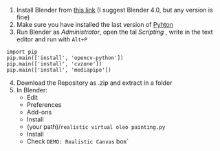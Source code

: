 1. Install Blender from [this link](https://www.blender.org/download/) (I suggest Blender 4.0, but any version is fine)
2. Make sure you have installed the last version of [Pyhton](https://www.python.org/downloads/)
3. Run Blender as *Administrator*, open the tal *Scripting* , write in the text editor and run with `Alt+P`
```
import pip
pip.main(['install', 'opencv-python'])
pip.main(['install', 'cvzone'])
pip.main(['install', 'mediapipe'])
```
4. Download the Repository as .zip and extract in a folder
5. In Blender:  
	- Edit
	- Preferences
	- Add-ons
	- Install
	- (your path)/`realistic virtual oleo painting.py`
	- Install
	- Check `DEMO: Realistic Canvas` box`
